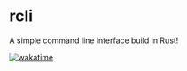 # rcli
A simple command line interface build in Rust!

[![wakatime](https://wakatime.com/badge/github/nico-himself/grrs.svg)](https://wakatime.com/badge/github/nico-himself/grrs)
